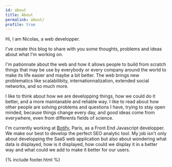 ```yaml
---
id: about
title: About
permalink: about/
profile: true
---
```


Hi, I am Nicolas, a web developper.

I've create this blog to share with you some thoughts, problems and ideas about what I'm working on.

I'm pationnate about the web and how it allows people to build from scratch things that may be use by everybody or every company around the world to make its life easier and maybe a bit better. The web brings new problematics like scalabilibity, internationnalization, extended social networks, and so much more.

I like to think about how we are developping things, how we could do it better, and a more maintanable and reliable way. I like to read about how other people are solving problems and questions I have, trying to stay open minded, because things change every day, and good ideas come from everywhere, even from differents fields of science. 

I'm currently working at [Botify](www.botify.com), Paris, as a Front End Javascript developper. We make our best to develop the perfect SEO analytic tool. My job isn't only about developping the SaaS web application but also about wondering what data is displayed, how is it displayed, how could we display it in a better way and what could we add to make it better for our users.

{% include footer.html %}
